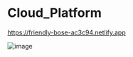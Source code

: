 # Cloud_Platform

https://friendly-bose-ac3c94.netlify.app

![image](https://user-images.githubusercontent.com/86697585/153697588-749d1b4d-c73d-4df7-b768-7361fca536bf.png)
